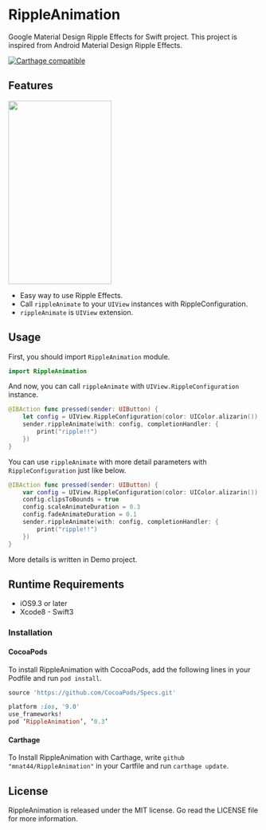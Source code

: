 # RippleAnimation
Google Material Design Ripple Effects for Swift project. This project is inspired from Android Material Design Ripple Effects.

[![Carthage compatible](https://img.shields.io/badge/Carthage-compatible-4BC51D.svg?style=flat)](https://github.com/Carthage/Carthage)

## Features
<img src="https://raw.github.com/wiki/mnat44/RippleAnimation/images/ripple-animation-sample.gif" width="207" height="368">

- Easy way to use Ripple Effects.
- Call `rippleAnimate` to your `UIView` instances with RippleConfiguration.
- `rippleAnimate` is `UIView` extension.


## Usage

First, you should import `RippleAnimation` module.

```swift
import RippleAnimation
```

And now, you can call `rippleAnimate` with `UIView.RippleConfiguration` instance.

```swift
@IBAction func pressed(sender: UIButton) {
    let config = UIView.RippleConfiguration(color: UIColor.alizarin())
    sender.rippleAnimate(with: config, completionHandler: {
        print("ripple!!")
    })
}
```

You can use `rippleAnimate` with more detail parameters with `RippleConfiguration` just like below.

```swift
@IBAction func pressed(sender: UIButton) {
    var config = UIView.RippleConfiguration(color: UIColor.alizarin())
    config.clipsToBounds = true
    config.scaleAnimateDuration = 0.3
    config.fadeAnimateDuration = 0.1
    sender.rippleAnimate(with: config, completionHandler: {
        print("ripple!!")
    })
}
```

More details is written in Demo project.


## Runtime Requirements

- iOS9.3 or later
- Xcode8 - Swift3

### Installation

#### CocoaPods

To install RippleAnimation with CocoaPods, add the following lines in your Podfile and run `pod install`.

```ruby
source 'https://github.com/CocoaPods/Specs.git'

platform :ios, '9.0'
use_frameworks!
pod ‘RippleAnimation’, ‘0.3’
```

#### Carthage
To Install RippleAnimation with Carthage, write `github "mnat44/RippleAnimation"` in your Cartfile and run `carthage update`.

## License
RippleAnimation is released under the MIT license. Go read the LICENSE file for more information.
